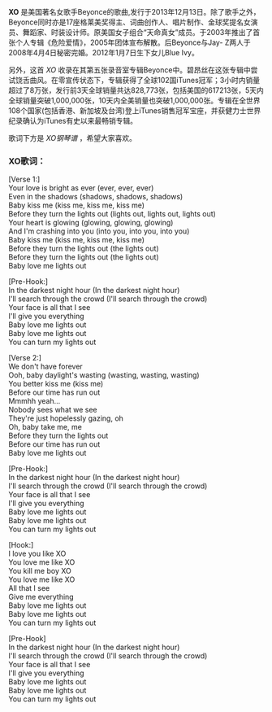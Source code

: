 

**XO**
是美国著名女歌手Beyonce的歌曲,发行于2013年12月13日。除了歌手之外，Beyonce同时亦是17座格莱美奖得主、词曲创作人、唱片制作、金球奖提名女演员、舞蹈家、时装设计师。原美国女子组合“天命真女”成员。于2003年推出了首张个人专辑《危险爱情》，2005年团体宣布解散。后Beyonce与Jay-
Z两人于2008年4月4日秘密完婚。2012年1月7日生下女儿Blue Ivy。

  
另外，这首 _XO_
收录在其第五张录音室专辑Beyonce中。碧昂丝在这张专辑中尝试饶舌曲风。在零宣传状态下，专辑获得了全球102国iTunes冠军；3小时内销量超过了8万张，发行前3天全球销量共达828,773张，包括美国的617213张，5天内全球销量突破1,000,000张，10天内全美销量也突破1,000,000张。专辑在全世界108个国家(包括香港、新加坡及台湾)登上iTunes销售冠军宝座，并获健力士世界纪录确认为iTunes有史以来最畅销专辑。

  
歌词下方是 _XO钢琴谱_ ，希望大家喜欢。

### XO歌词：

[Verse 1:]  
Your love is bright as ever (ever, ever, ever)  
Even in the shadows (shadows, shadows, shadows)  
Baby kiss me (kiss me, kiss me, kiss me)  
Before they turn the lights out (lights out, lights out, lights out)  
Your heart is glowing (glowing, glowing, glowing)  
And I'm crashing into you (into you, into you, into you)  
Baby kiss me (kiss me, kiss me, kiss me)  
Before they turn the lights out (the lights out)  
Before they turn the lights out (the lights out)  
Baby love me lights out

[Pre-Hook:]  
In the darkest night hour (In the darkest night hour)  
I'll search through the crowd (I'll search through the crowd)  
Your face is all that I see  
I'll give you everything  
Baby love me lights out  
Baby love me lights out  
You can turn my lights out

[Verse 2:]  
We don't have forever  
Ooh, baby daylight's wasting (wasting, wasting, wasting)  
You better kiss me (kiss me)  
Before our time has run out  
Mmmhh yeah...  
Nobody sees what we see  
They're just hopelessly gazing, oh  
Oh, baby take me, me  
Before they turn the lights out  
Before our time has run out  
Baby love me lights out

[Pre-Hook:]  
In the darkest night hour (In the darkest night hour)  
I'll search through the crowd (I'll search through the crowd)  
Your face is all that I see  
I'll give you everything  
Baby love me lights out  
Baby love me lights out  
You can turn my lights out

[Hook:]  
I love you like XO  
You love me like XO  
You kill me boy XO  
You love me like XO  
All that I see  
Give me everything  
Baby love me lights out  
Baby love me lights out  
You can turn my lights out

[Pre-Hook]  
In the darkest night hour (In the darkest night hour)  
I'll search through the crowd (I'll search through the crowd)  
Your face is all that I see  
I'll give you everything  
Baby love me lights out  
Baby love me lights out  
You can turn my lights out

